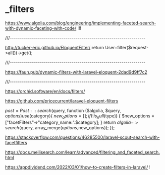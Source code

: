 # _filters

<!-- Contenuto migrato da _docs/_filters.txt -->

https://www.algolia.com/blog/engineering/implementing-faceted-search-with-dynamic-faceting-with-code/  !!!


///--------------------------------------------------------------------

http://tucker-eric.github.io/EloquentFilter/
return User::filter($request->all())->get();

///--------------------------------------------------------------------

https://faun.pub/dynamic-filters-with-laravel-eloquent-2dad9d9ff7c2


///--------------------------------------------------------------------

https://orchid.software/en/docs/filters/


https://github.com/pricecurrent/laravel-eloquent-filters



$post = Post::search($query, function ($algolia, $query, $options) use ($category){
    $new_options = [];
    if (!is_null($type)) {
        $new_options = ["facetFilters"=>"category_name:".$category];
    }
    return $algolia->search($query, array_merge($options,$new_options));
});

https://stackoverflow.com/questions/46285500/laravel-scout-search-with-facetfilters

https://docs.meilisearch.com/learn/advanced/filtering_and_faceted_search.html



https://appdividend.com/2022/03/01/how-to-create-filters-in-laravel/  !

